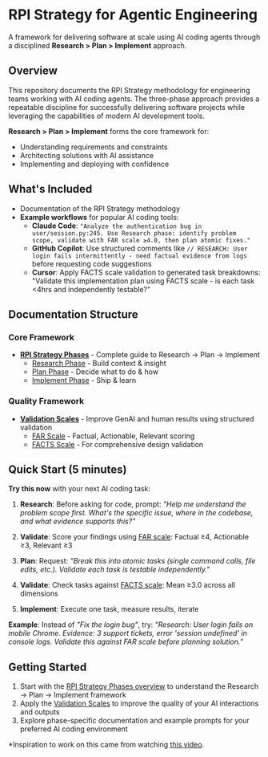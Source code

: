 # RPI Strategy for Agentic Engineering

A framework for delivering software at scale using AI coding agents through a disciplined **Research > Plan > Implement** approach.

## Overview

This repository documents the RPI Strategy methodology for engineering teams working with AI coding agents. The three-phase approach provides a repeatable discipline for successfully delivering software projects while leveraging the capabilities of modern AI development tools.

**Research > Plan > Implement** forms the core framework for:
- Understanding requirements and constraints
- Architecting solutions with AI assistance
- Implementing and deploying with confidence

## What's Included

- Documentation of the RPI Strategy methodology
- **Example workflows** for popular AI coding tools:
  - **Claude Code**: `"Analyze the authentication bug in user/session.py:245. Use Research phase: identify problem scope, validate with FAR scale ≥4.0, then plan atomic fixes."`
  - **GitHub Copilot**: Use structured comments like `// RESEARCH: User login fails intermittently - need factual evidence from logs` before requesting code suggestions
  - **Cursor**: Apply FACTS scale validation to generated task breakdowns: "Validate this implementation plan using FACTS scale - is each task <4hrs and independently testable?"

## Documentation Structure

### Core Framework
- **[RPI Strategy Phases](docs/phases/README.md)** - Complete guide to Research → Plan → Implement
  - [Research Phase](docs/phases/Discovery.md) - Build context & insight
  - [Plan Phase](docs/phases/Design.md) - Decide what to do & how
  - [Implement Phase](docs/phases/Delivery.md) - Ship & learn

### Quality Framework
- **[Validation Scales](docs/scales/README.md)** - Improve GenAI and human results using structured validation
  - [FAR Scale](docs/scales/far-scale.md) - Factual, Actionable, Relevant scoring
  - [FACTS Scale](docs/scales/facts-scale.md) - For comprehensive design validation

## Quick Start (5 minutes)

**Try this now** with your next AI coding task:

1. **Research**: Before asking for code, prompt: *"Help me understand the problem scope first. What's the specific issue, where in the codebase, and what evidence supports this?"*

2. **Validate**: Score your findings using [FAR scale](docs/scales/far-scale.md): Factual ≥4, Actionable ≥3, Relevant ≥3

3. **Plan**: Request: *"Break this into atomic tasks (single command calls, file edits, etc.). Validate each task is testable independently."*

4. **Validate**: Check tasks against [FACTS scale](docs/scales/facts-scale.md): Mean ≥3.0 across all dimensions

5. **Implement**: Execute one task, measure results, iterate

**Example**: Instead of *"Fix the login bug"*, try: *"Research: User login fails on mobile Chrome. Evidence: 3 support tickets, error 'session undefined' in console logs. Validate this against FAR scale before planning solution."*

## Getting Started

1. Start with the [RPI Strategy Phases overview](docs/phases/README.md) to understand the Research → Plan → Implement framework
2. Apply the [Validation Scales](docs/scales/README.md) to improve the quality of your AI interactions and outputs
3. Explore phase-specific documentation and example prompts for your preferred AI coding environment

*Inspiration to work on this came from watching [this video](https://www.youtube.com/watch?v=IS_y40zY-hc).